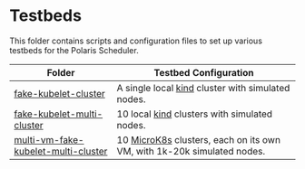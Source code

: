 # Testbeds

This folder contains scripts and configuration files to set up various testbeds for the Polaris Scheduler.

| Folder | Testbed Configuration |
|--------|-----------------------|
| [fake-kubelet-cluster](./fake-kubelet-cluster) | A single local [kind](https://kind.sigs.k8s.io) cluster with simulated nodes. |
| [fake-kubelet-multi-cluster](./fake-kubelet-multi-cluster) | 10 local [kind](https://kind.sigs.k8s.io) clusters with simulated nodes. |
| [multi-vm-fake-kubelet-multi-cluster](./multi-vm-fake-kubelet-multi-cluster) | 10 [MicroK8s](https://microk8s.io) clusters, each on its own VM, with 1k-20k simulated nodes. |
